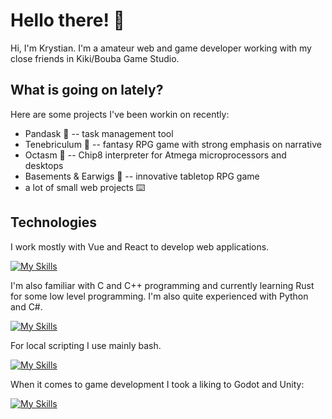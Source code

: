 # Hello there! 👋

Hi, I'm Krystian. I'm a amateur web and game developer working with my close friends in Kiki/Bouba Game Studio.

## What is going on lately?

Here are some projects I've been workin on recently:
- Pandask 🐼 -- task management tool
- Tenebriculum 🌙 -- fantasy RPG game with strong emphasis on narrative
- Octasm 🤪 -- Chip8 interpreter for Atmega microprocessors and desktops
- Basements & Earwigs 🎲 -- innovative tabletop RPG game
- a lot of small web projects ⌨️

## Technologies

I work mostly with Vue and React to develop web applications. 

[![My Skills](https://skillicons.dev/icons?i=javascript,typescript,html,css,vue,react,bun,nodejs,figma&theme=light)](https://skillicons.dev)

I'm also familiar with C and C++ programming and currently learning Rust for some low level programming. I'm also quite experienced with Python and C#. 

[![My Skills](https://skillicons.dev/icons?i=c,cpp,cs,python,bash&=light)](https://skillicons.dev)

For local scripting I use mainly bash.

[![My Skills](https://skillicons.dev/icons?i=bash&=light)](https://skillicons.dev)

When it comes to game development I took a liking to Godot and Unity:

[![My Skills](https://skillicons.dev/icons?i=unity,godot&theme=light)](https://skillicons.dev)

